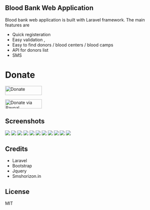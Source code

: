 ## Blood Bank Web Application

Blood bank web application is built with Laravel framework. 
The main features are 
- Quick registeration 
- Easy validation , 
- Easy to find donors / blood centers / blood camps  
- API for donors list
- SMS 

# Donate

 <a href="https://www.patreon.com/Pjijin" title="Donate to this project"><img src="https://s3.amazonaws.com/patreon_public_assets/toolbox/patreon.png" width="120px" height="30px" alt="Donate" /></a>
 
 
 <a href="https://www.devzstudio.com/donate.php" title="Donate to this project via Paypal"><img src=" https://www.paypalobjects.com/webstatic/mktg/Logo/pp-logo-200px.png" width="120px" height="30px" alt="Donate via Paypal" /></a>
 
 
## Screenshots

<img src="http://i.imgur.com/pYo6W0b.png">

<img src="http://i.imgur.com/lhHbcFT.png">

<img src="http://i.imgur.com/84n3FKI.png">

<img src="http://i.imgur.com/zUMpcQm.png">

<img src="http://i.imgur.com/sd9IlsC.png">

<img src="http://i.imgur.com/EvYPdVd.png">

<img src="http://i.imgur.com/hLBNwa4.png">

<img src="http://i.imgur.com/MCSDwbG.png">


<img src="http://i.imgur.com/zDel1E5.png">

<img src="http://i.imgur.com/YHfjzRX.png">

<img src="http://i.imgur.com/4NqsUTx.png">


## Credits

- Laravel
- Bootstrap
- Jquery 
- Smshorizon.in

## License

MIT
